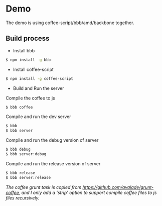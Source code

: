 Demo
====

The demo is using coffee-script/bbb/amd/backbone together.

## Build process ##

- Install bbb
``` bash
$ npm install -g bbb
```

- Install coffee-script
``` bash
$ npm install -g coffee-script
```

- Build and Run the server

Compile the coffee to js
``` bash
$ bbb coffee
```

Compile and run the dev server
``` bash
$ bbb
$ bbb server
```

Compile and run the debug version of server
``` bash
$ bbb debug
$ bbb server:debug
```

Compile and run the release version of server
``` bash
$ bbb release
$ bbb server:release
```

*The coffee grunt task is copied from https://github.com/avalade/grunt-coffee, and I only add a 'strip' option to support compile coffee files to js files recursively.*

